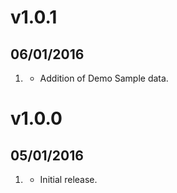 # v1.0.1
## 06/01/2016

1. [](#new)
    * Addition of Demo Sample data.

# v1.0.0
## 05/01/2016

1. [](#new)
    * Initial release.
